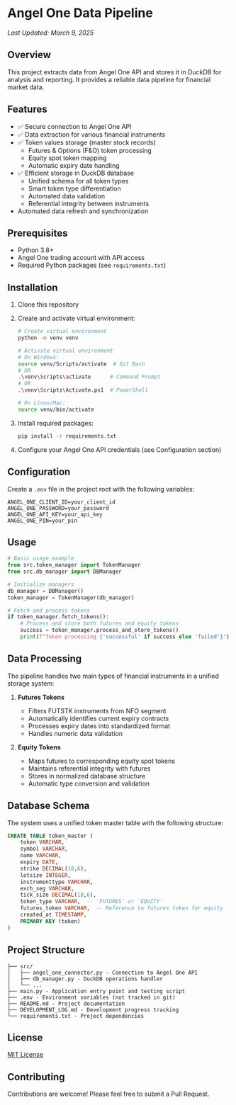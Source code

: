 # Angel One Data Pipeline

_Last Updated: March 9, 2025_

## Overview

This project extracts data from Angel One API and stores it in DuckDB for analysis and reporting. It provides a reliable data pipeline for financial market data.

## Features

- ✅ Secure connection to Angel One API
- ✅ Data extraction for various financial instruments
- ✅ Token values storage (master stock records)
  - Futures & Options (F&O) token processing
  - Equity spot token mapping
  - Automatic expiry date handling
- ✅ Efficient storage in DuckDB database
  - Unified schema for all token types
  - Smart token type differentiation
  - Automated data validation
  - Referential integrity between instruments
- Automated data refresh and synchronization

## Prerequisites

- Python 3.8+
- Angel One trading account with API access
- Required Python packages (see `requirements.txt`)

## Installation

1. Clone this repository
2. Create and activate virtual environment:

   ```bash
   # Create virtual environment
   python -m venv venv

   # Activate virtual environment
   # On Windows:
   source venv/Scripts/activate  # Git Bash
   # OR
   .\venv\Scripts\activate      # Command Prompt
   # OR
   .\venv\Scripts\Activate.ps1  # PowerShell

   # On Linux/Mac:
   source venv/bin/activate
   ```

3. Install required packages:

   ```bash
   pip install -r requirements.txt
   ```

4. Configure your Angel One API credentials (see Configuration section)

## Configuration

Create a `.env` file in the project root with the following variables:

```
ANGEL_ONE_CLIENT_ID=your_client_id
ANGEL_ONE_PASSWORD=your_password
ANGEL_ONE_API_KEY=your_api_key
ANGEL_ONE_PIN=your_pin
```

## Usage

```python
# Basic usage example
from src.token_manager import TokenManager
from src.db_manager import DBManager

# Initialize managers
db_manager = DBManager()
token_manager = TokenManager(db_manager)

# Fetch and process tokens
if token_manager.fetch_tokens():
    # Process and store both futures and equity tokens
    success = token_manager.process_and_store_tokens()
    print(f"Token processing {'successful' if success else 'failed'}")
```

## Data Processing

The pipeline handles two main types of financial instruments in a unified storage system:

1. **Futures Tokens**
   - Filters FUTSTK instruments from NFO segment
   - Automatically identifies current expiry contracts
   - Processes expiry dates into standardized format
   - Handles numeric data validation

2. **Equity Tokens**
   - Maps futures to corresponding equity spot tokens
   - Maintains referential integrity with futures
   - Stores in normalized database structure
   - Automatic type conversion and validation

## Database Schema

The system uses a unified token master table with the following structure:

```sql
CREATE TABLE token_master (
    token VARCHAR,
    symbol VARCHAR,
    name VARCHAR,
    expiry DATE,
    strike DECIMAL(18,6),
    lotsize INTEGER,
    instrumenttype VARCHAR,
    exch_seg VARCHAR,
    tick_size DECIMAL(18,6),
    token_type VARCHAR,  -- 'FUTURES' or 'EQUITY'
    futures_token VARCHAR,  -- Reference to futures token for equity
    created_at TIMESTAMP,
    PRIMARY KEY (token)
)
```

## Project Structure

```
├── src/
│   ├── angel_one_connector.py - Connection to Angel One API
│   ├── db_manager.py - DuckDB operations handler
│   └── ...
├── main.py - Application entry point and testing script
├── .env - Environment variables (not tracked in git)
├── README.md - Project documentation
├── DEVELOPMENT_LOG.md - Development progress tracking
└── requirements.txt - Project dependencies
```

## License

[MIT License](LICENSE)

## Contributing

Contributions are welcome! Please feel free to submit a Pull Request.
